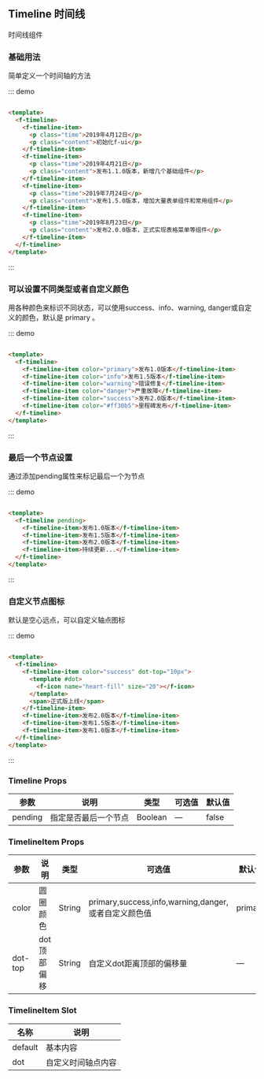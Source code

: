 ## Timeline 时间线

时间线组件

### 基础用法

简单定义一个时间轴的方法

::: demo

```html

<template>
  <f-timeline>
    <f-timeline-item>
      <p class="time">2019年4月12日</p>
      <p class="content">初始化f-ui</p>
    </f-timeline-item>
    <f-timeline-item>
      <p class="time">2019年4月21日</p>
      <p class="content">发布1.1.0版本，新增几个基础组件</p>
    </f-timeline-item>
    <f-timeline-item>
      <p class="time">2019年7月24日</p>
      <p class="content">发布1.5.0版本，增加大量表单组件和常用组件</p>
    </f-timeline-item>
    <f-timeline-item>
      <p class="time">2019年8月23日</p>
      <p class="content">发布2.0.0版本，正式实现表格菜单等组件</p>
    </f-timeline-item>
  </f-timeline>
</template>
```

:::

### 可以设置不同类型或者自定义颜色

用各种颜色来标识不同状态，可以使用success、info、warning, danger或自定义的颜色，默认是 primary 。

::: demo

```html

<template>
  <f-timeline>
    <f-timeline-item color="primary">发布1.0版本</f-timeline-item>
    <f-timeline-item color="info">发布1.5版本</f-timeline-item>
    <f-timeline-item color="warning">错误修复</f-timeline-item>
    <f-timeline-item color="danger">严重故障</f-timeline-item>
    <f-timeline-item color="success">发布2.0版本</f-timeline-item>
    <f-timeline-item color="#ff30b5">里程碑发布</f-timeline-item>
  </f-timeline>
</template>
```

:::

### 最后一个节点设置

通过添加pending属性来标记最后一个为节点

::: demo

```html

<template>
  <f-timeline pending>
    <f-timeline-item>发布1.0版本</f-timeline-item>
    <f-timeline-item>发布1.5版本</f-timeline-item>
    <f-timeline-item>发布2.0版本</f-timeline-item>
    <f-timeline-item>持续更新...</f-timeline-item>
  </f-timeline>
</template>
```

:::

### 自定义节点图标

默认是空心远点，可以自定义轴点图标

::: demo

```html

<template>
  <f-timeline>
    <f-timeline-item color="success" dot-top="10px">
      <template #dot>
        <f-icon name="heart-fill" size="20"></f-icon>
      </template>
      <span>正式版上线</span>
    </f-timeline-item>
    <f-timeline-item>发布2.0版本</f-timeline-item>
    <f-timeline-item>发布1.5版本</f-timeline-item>
    <f-timeline-item>发布1.0版本</f-timeline-item>
  </f-timeline>
</template>
```

:::

### Timeline Props

| 参数      | 说明    | 类型      | 可选值       | 默认值   |
|---------- |-------- |---------- |-------------  |-------- |
| pending     | 指定是否最后一个节点 | Boolean  |  —   |  false  |

### TimelineItem Props

| 参数      | 说明    | 类型      | 可选值       | 默认值   |
|---------- |-------- |---------- |-------------  |-------- |
| color     | 圆圈颜色 | String  |  primary,success,info,warning,danger,或者自定义颜色值  |  primary  |
| dot-top   | dot顶部偏移 | String  |  自定义dot距离顶部的偏移量 | —  |

### TimelineItem  Slot

| 名称      | 说明    |
|---------- |-------- |
| default     | 基本内容   |
| dot     | 自定义时间轴点内容   |
